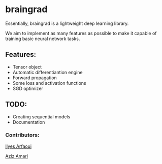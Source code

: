 # braingrad

Essentially, braingrad is a lightweight deep learning library.

We aim to implement as many features as possible to make it capable of training basic neural network tasks.

## Features:
* Tensor object
* Automatic differentiantion engine
* Forward propagation
* Some loss and activation functions
* SGD optimizer

## TODO:
* Creating sequential models
* Documentation


### Contributors:
[Ilyes Arfaoui](https://github.com/Quimzy)

[Aziz Amari](https://github.com/azizamari)
